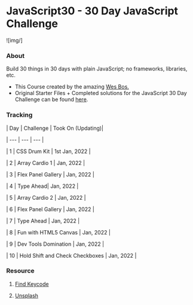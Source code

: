 # JavaScript30 - 30 Day JavaScript Challenge

![img/]

### About

Build 30 things in 30 days with plain JavaScript; no frameworks, libraries, etc.

- This Course created by the amazing [Wes Bos.](https://github.com/wesbos)
- Original Starter Files + Completed solutions for the JavaScript 30 Day Challenge can be found [here](https://github.com/wesbos/JavaScript30).

### Tracking

| Day | Challenge | Took On (Updating)|

| --- | --- | --- |

| 1 | CSS Drum Kit | 1st Jan, 2022 |

| 2 | Array Cardio 1 |  Jan, 2022 |

| 3 | Flex Panel Gallery | Jan, 2022 |

| 4 | Type Ahead| Jan, 2022 |

| 5 | Array Cardio 2 | Jan, 2022 |

| 6 | Flex Panel Gallery | Jan, 2022 |

| 7 | Type Ahead | Jan, 2022 |

| 8 | Fun with HTML5 Canvas | Jan, 2022 |

| 9 | Dev Tools Domination | Jan, 2022 |

| 10 | Hold Shift and Check Checkboxes | Jan, 2022 |

### Resource

1. [Find Keycode](http://keycode.info/)

2. [Unsplash](https://unsplash.com/)
